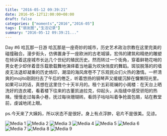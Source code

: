 ```yaml
---
title: "2016-05-12 09:39:21"
date: 2016-05-12T12:00:00+08:00
draft: false
categories: ["moments","2016","2016-05"]
tags: ["朋友圈","生活记录"]
summary: "2016-05-12 09:39:21..."
---
```


Day #6 哈瓦那一日游 哈瓦那是一座奇妙的城市，历史艺术政治宗教在这里完美的碰撞融合。漫步街头，仿佛置身于一座欧洲的古老城镇，宏伟的建筑和精绝的雕塑在倾诉着这座城市长达几个世纪的殖民历史。然而转过一个街角，穿着鲜艳花哨的男女老少却伴着音乐载歌载舞地演绎着当地最为欢快俏皮的舞蹈。斑驳脱落的的墙皮无法退却凝重的历史烙印，潮湿的海风席卷不了乐观民众们火热的激情。一杯清爽的mojito刚刚扫去了午后的倦乏，听着悠扬的钢琴声又缓缓沉醉在慵懒阳光里。如果可以的话，真想在这里住个十天半月的。租个五彩斑斓的小阁楼：在天台上晒洗好的连衣裙，看着楼下往来的古董凯迪拉克，仰起头，从指缝中感受骄阳的热辣。慢慢走过每条小巷，抚过每块珊瑚砖。看鸽子咕咕叫着争抢面包屑，站在教堂前，虔诚地闭上眼。

ps.今天来了大姨妈，所以状态不是很好。身上有点浮肿，皂片不是很美。见谅。

![Media 1](/Moments/photos/2016-05-12/201605120939210.jpg)
![Media 2](/Moments/photos/2016-05-12/201605120939211.jpg)
![Media 3](/Moments/photos/2016-05-12/201605120939212.jpg)
![Media 4](/Moments/photos/2016-05-12/201605120939213.jpg)
![Media 5](/Moments/photos/2016-05-12/201605120939214.jpg)
![Media 6](/Moments/photos/2016-05-12/201605120939215.jpg)
![Media 7](/Moments/photos/2016-05-12/201605120939216.jpg)
![Media 8](/Moments/photos/2016-05-12/201605120939217.jpg)
![Media 9](/Moments/photos/2016-05-12/201605120939218.jpg)

